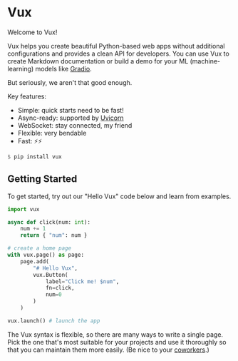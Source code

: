 # Vux

Welcome to Vux!

Vux helps you create beautiful Python-based web apps without additional configurations and provides a clean API for developers.
You can use Vux to create Markdown documentation or build a demo for your ML (machine-learning) models like [Gradio](https://gradio.app). 

But seriously, we aren't that good enough.

Key features:
- Simple: quick starts need to be fast!
- Async-ready: supported by [Uvicorn](https://uvicorn.org)
- WebSocket: stay connected, my friend
- Flexible: very bendable
- Fast: ⚡⚡

```haskell
$ pip install vux
```

## Getting Started

To get started, try out our "Hello Vux" code below and learn from examples.

```python
import vux

async def click(num: int):
    num += 1
    return { "num": num }

# create a home page
with vux.page() as page:
    page.add(
        "# Hello Vux",
        vux.Button(
            label="Click me! $num",
            fn=click,
            num=0
        )
    )

vux.launch() # launch the app
```

The Vux syntax is flexible, so there are many ways to write a single page. Pick the one that's most suitable for your projects and use it thoroughly so that you can maintain them more easily. (Be nice to your [coworkers](https://www.youtube.com/watch?v=6BMOk7zvKEE).)
